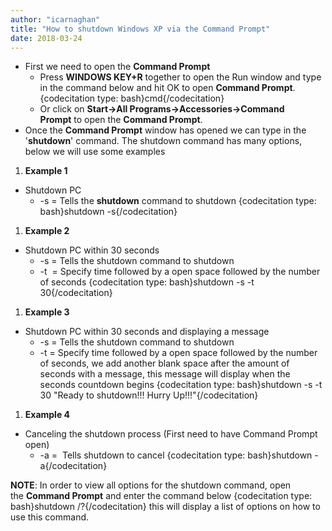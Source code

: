 ```yaml
---
author: "icarnaghan"
title: "How to shutdown Windows XP via the Command Prompt"
date: 2018-03-24
---
```


- First we need to open the **Command Prompt**
    - Press **WINDOWS KEY+R** together to open the Run window and type in the command below and hit OK to open **Command Prompt**. {codecitation type: bash}cmd{/codecitation}
    - Or click on **Start->All Programs->Accessories->Command Prompt** to open the **Command Prompt**.
- Once the **Command Prompt** window has opened we can type in the '**shutdown**' command. The shutdown command has many options, below we will use some examples

1. **Example 1**

- Shutdown PC
    - \-s = Tells the **shutdown** command to shutdown {codecitation type: bash}shutdown -s{/codecitation}

1. **Example 2**

- Shutdown PC within 30 seconds
    - \-s = Tells the shutdown command to shutdown
    - \-t  = Specify time followed by a open space followed by the number of seconds {codecitation type: bash}shutdown -s -t 30{/codecitation}

1. **Example 3**

- Shutdown PC within 30 seconds and displaying a message
    - \-s = Tells the shutdown command to shutdown
    - \-t = Specify time followed by a open space followed by the number of seconds, we add another blank space after the amount of seconds with a message, this message will display when the seconds countdown begins {codecitation type: bash}shutdown -s -t 30 "Ready to shutdown!!! Hurry Up!!!"{/codecitation}

1. **Example 4**

- Canceling the shutdown process (First need to have Command Prompt open)
    - \-a =  Tells shutdown to cancel {codecitation type: bash}shutdown -a{/codecitation}

**NOTE**: In order to view all options for the shutdown command, open the **Command Prompt** and enter the command below {codecitation type: bash}shutdown /?{/codecitation} this will display a list of options on how to use this command.
